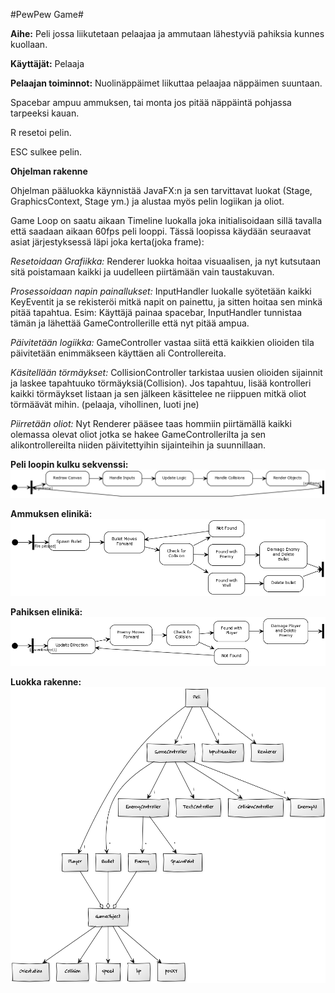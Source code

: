 #PewPew Game#

**Aihe:** Peli jossa liikutetaan pelaajaa ja ammutaan lähestyviä pahiksia kunnes kuollaan.

**Käyttäjät:** Pelaaja

**Pelaajan toiminnot:**
Nuolinäppäimet liikuttaa pelaajaa näppäimen suuntaan.

Spacebar ampuu ammuksen, tai monta jos pitää näppäintä
pohjassa tarpeeksi kauan.

R resetoi pelin.

ESC sulkee pelin.



**Ohjelman rakenne**

Ohjelman pääluokka käynnistää JavaFX:n ja sen tarvittavat luokat (Stage, GraphicsContext, Stage ym.)
ja alustaa myös pelin logiikan ja oliot.

Game Loop on saatu aikaan Timeline luokalla joka initialisoidaan sillä tavalla että saadaan aikaan
60fps peli looppi. Tässä loopissa käydään seuraavat asiat järjestyksessä läpi joka kerta(joka frame):

*Resetoidaan Grafiikka:*
Renderer luokka hoitaa visuaalisen, ja nyt kutsutaan sitä poistamaan kaikki ja uudelleen piirtämään
vain taustakuvan.

*Prosessoidaan napin painallukset:*
InputHandler luokalle syötetään kaikki KeyEventit ja se rekisteröi mitkä napit on painettu, 
ja sitten hoitaa sen minkä pitää tapahtua. Esim: Käyttäjä painaa spacebar, InputHandler tunnistaa
tämän ja lähettää GameControllerille että nyt pitää ampua.

*Päivitetään logiikka:*
GameController vastaa siitä että kaikkien olioiden tila päivitetään enimmäkseen käyttäen
ali Controllereita.

*Käsitellään törmäykset:*
CollisionController tarkistaa uusien olioiden sijainnit ja laskee tapahtuuko törmäyksiä(Collision). Jos 
tapahtuu, lisää kontrolleri kaikki törmäykset listaan ja sen jälkeen käsittelee ne riippuen mitkä oliot
törmäävät mihin. (pelaaja, vihollinen, luoti jne)

*Piirretään oliot:*
Nyt Renderer pääsee taas hommiin piirtämällä kaikki olemassa olevat oliot jotka se hakee
GameControllerilta ja sen alikontrollereilta niiden päivitettyihin sijainteihin ja suunnillaan.


**Peli loopin kulku sekvenssi:**
![Alt text](gameloop.png)

**Ammuksen elinikä:**
![Alt text](bulletlife.png)

**Pahiksen elinikä:**
![Alt text](enemylife.png)


**Luokka rakenne:**
![Alt text](luokkakaavio.png)

